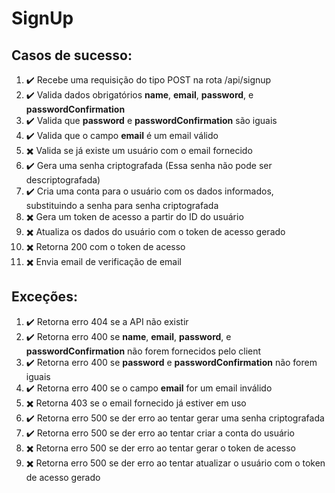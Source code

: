 # SignUp 

## Casos de sucesso:
1. :heavy_check_mark: Recebe uma requisição do tipo POST na rota /api/signup
1. :heavy_check_mark: Valida dados obrigatórios **name**, **email**, **password**, e **passwordConfirmation**
1. :heavy_check_mark: Valida que **password** e **passwordConfirmation** são iguais
1. :heavy_check_mark: Valida que o campo **email** é um email válido
1. :heavy_multiplication_x: Valida se já existe um usuário com o email fornecido
1. :heavy_check_mark: Gera uma senha criptografada (Essa senha não pode ser descriptografada)
1. :heavy_check_mark: Cria uma conta para o usuário com os dados informados, substituindo a senha para senha criptografada 
1. :heavy_multiplication_x: Gera um token de acesso a partir do ID do usuário 
1. :heavy_multiplication_x: Atualiza os dados do usuário com o token de acesso gerado
1. :heavy_multiplication_x: Retorna 200 com o token de acesso
1. :heavy_multiplication_x: Envia email de verificação de email

## Exceções:

1. :heavy_check_mark: Retorna erro 404 se a API não existir 
1. :heavy_check_mark: Retorna erro 400 se **name**, **email**, **password**, e **passwordConfirmation** não forem fornecidos pelo client
1. :heavy_check_mark: Retorna erro 400 se **password** e **passwordConfirmation** não forem iguais
1. :heavy_check_mark: Retorna erro 400 se o campo **email** for um email inválido
1. :heavy_multiplication_x: Retorna 403 se o email fornecido já estiver em uso 
1. :heavy_check_mark: Retorna erro 500 se der erro ao tentar gerar uma senha criptografada
1. :heavy_check_mark: Retorna erro 500 se der erro ao tentar criar a conta do usuário
1. :heavy_multiplication_x: Retorna erro 500 se der erro ao tentar gerar o token de acesso
1. :heavy_multiplication_x: Retorna erro 500 se der erro ao tentar atualizar o usuário com o token de acesso gerado
